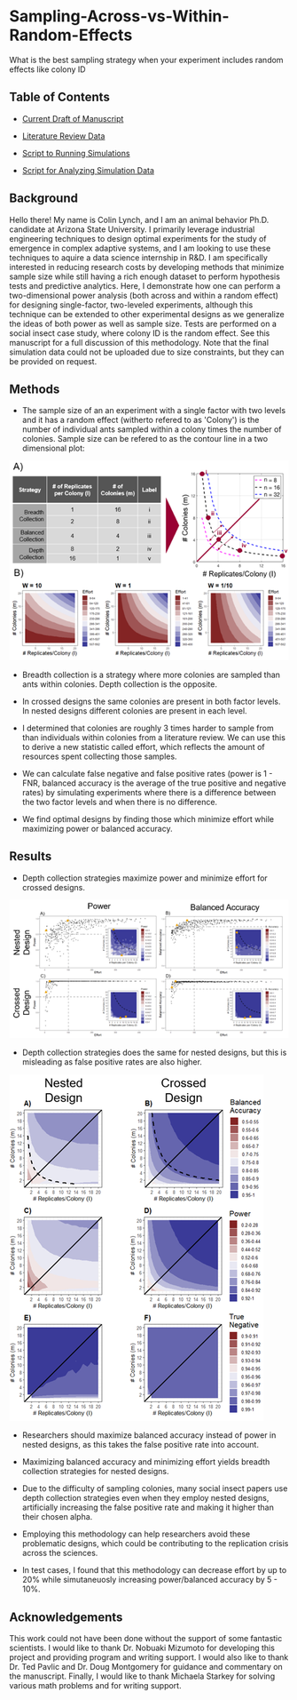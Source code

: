 # Sampling-Across-vs-Within-Random-Effects
What is the best sampling strategy when your experiment includes random effects like colony ID

## Table of Contents 

* [Current Draft of Manuscript](https://github.com/colinmichaellynch/Sampling-Across-vs-Within-Random-Effects/blob/main/Balancing%20samples%20within%20and%20among%20groups%20in%20the%20design%20of%20experiments%20from%20a%20social%20insect%20research%20context.docx)

* [Literature Review Data](https://github.com/colinmichaellynch/Sampling-Across-vs-Within-Random-Effects/blob/main/SocInsectSampSize.csv)

* [Script to Running Simulations](https://github.com/colinmichaellynch/Sampling-Across-vs-Within-Random-Effects/blob/main/simulateExperiments.m)

* [Script for Analyzing Simulation Data](https://github.com/colinmichaellynch/Sampling-Across-vs-Within-Random-Effects/blob/main/finalGraphs.R) 

## Background

Hello there! My name is Colin Lynch, and I am an animal behavior Ph.D. candidate at Arizona State University. I primarily leverage industrial engineering techniques to design optimal experiments for the study of emergence in complex adaptive systems, and I am looking to use these techniques to aquire a data science internship in R&D. I am specifically interested in reducing research costs by developing methods that minimize sample size while still having a rich enough dataset to perform hypothesis tests and predictive analytics. Here, I demonstrate how one can perform a two-dimensional power analysis (both across and within a random effect) for designing single-factor, two-leveled experiments, although this technique can be extended to other experimental designs as we generalize the ideas of both power as well as sample size. Tests are performed on a social insect case study, where colony ID is the random effect. See this manuscript for a full discussion of this methodology. Note that the final simulation data could not be uploaded due to size constraints, but they can be provided on request. 

## Methods

* The sample size of an an experiment with a single factor with two levels and it has a random effect (witherto refered to as 'Colony') is the number of individual ants sampled within a colony times the number of colonies. Sample size can be refered to as the contour line in a two dimensional plot: 

![](/Images/explainingEffort.png)

* Breadth collection is a strategy where more colonies are sampled than ants within colonies. Depth collection is the opposite. 

* In crossed designs the same colonies are present in both factor levels. In nested designs different colonies are present in each level. 

* I determined that colonies are roughly 3 times harder to sample from than individuals within colonies from a literature review. We can use this to derive a new statistic called effort, which reflects the amount of resources spent collecting those samples. 

* We can calculate false negative and false positive rates (power is 1 - FNR, balanced accuracy is the average of the true positive and negative rates) by simulating experiments where there is a difference between the two factor levels and when there is no difference. 

* We find optimal designs by finding those which minimize effort while maximizing power or balanced accuracy. 

## Results 

* Depth collection strategies maximize power and minimize effort for crossed designs. 

![](/Images/optimizationStep.png)

* Depth collection strategies does the same for nested designs, but this is misleading as false positive rates are also higher. 

![](/Images/falsePosRate.png)

* Researchers should maximize balanced accuracy instead of power in nested designs, as this takes the false positive rate into account. 

* Maximizing balanced accuracy and minimizing effort yields breadth collection strategies for nested designs. 

* Due to the difficulty of sampling colonies, many social insect papers use depth collection strategies even when they employ nested designs, artificially increasing the false positive rate and making it higher than their chosen alpha. 

* Employing this methodology can help researchers avoid these problematic designs, which could be contributing to the replication crisis across the sciences. 

* In test cases, I found that this methodology can decrease effort by up to 20% while simutaneuosly increasing power/balanced accuracy by 5 - 10%. 

## Acknowledgements

This work could not have been done without the support of some fantastic scientists. I would like to thank Dr. Nobuaki Mizumoto for developing this project and providing program and writing support. I would also like to thank Dr. Ted Pavlic and Dr. Doug Montgomery for guidance and commentary on the manuscript. Finally, I would like to thank Michaela Starkey for solving various math problems and for writing support. 
